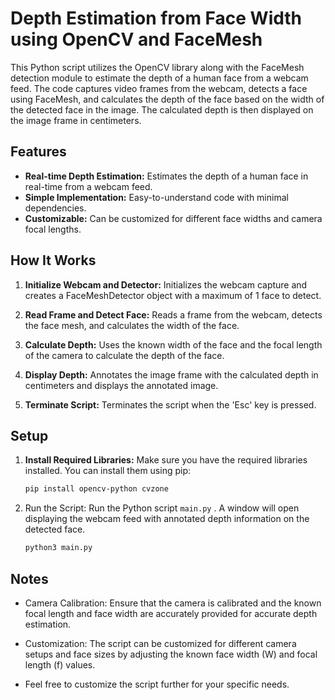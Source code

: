 # Depth Estimation from Face Width using OpenCV and FaceMesh

This Python script utilizes the OpenCV library along with the FaceMesh detection module to estimate the depth of a human face from a webcam feed. The code captures video frames from the webcam, detects a face using FaceMesh, and calculates the depth of the face based on the width of the detected face in the image. The calculated depth is then displayed on the image frame in centimeters.

## Features

- **Real-time Depth Estimation:** Estimates the depth of a human face in real-time from a webcam feed.
- **Simple Implementation:** Easy-to-understand code with minimal dependencies.
- **Customizable:** Can be customized for different face widths and camera focal lengths.

## How It Works

1. **Initialize Webcam and Detector:** Initializes the webcam capture and creates a FaceMeshDetector object with a maximum of 1 face to detect.

2. **Read Frame and Detect Face:** Reads a frame from the webcam, detects the face mesh, and calculates the width of the face.

3. **Calculate Depth:** Uses the known width of the face and the focal length of the camera to calculate the depth of the face.

4. **Display Depth:** Annotates the image frame with the calculated depth in centimeters and displays the annotated image.

5. **Terminate Script:** Terminates the script when the 'Esc' key is pressed.

## Setup

1. **Install Required Libraries:** Make sure you have the required libraries installed. You can install them using pip:
   ```bash
   pip install opencv-python cvzone
2. Run the Script: Run the Python script `main.py` . A window will open displaying the webcam feed with annotated depth information on the detected face.
   ```bash
   python3 main.py

## Notes
- Camera Calibration: Ensure that the camera is calibrated and the known focal length and face width are accurately provided for accurate depth estimation.

- Customization: The script can be customized for different camera setups and face sizes by adjusting the known face width (W) and focal length (f) values.

- Feel free to customize the script further for your specific needs.


